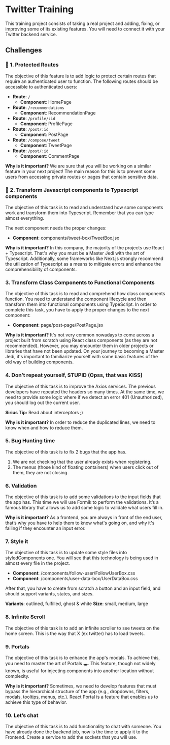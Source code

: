 # Twitter Training

This training project consists of taking a real project and adding, fixing, or improving some of its existing features. You will need to connect it with your Twitter backend service.

## Challenges

### :rocket: 1. Protected Routes

The objective of this feature is to add logic to protect certain routes that require an authenticated user to function. The following routes should be accessible to authenticated users:

- **Route**: `/`
  - **Component**: HomePage
- **Route**: `/recommendations`
  - **Component**: RecommendationPage
- **Route**: `/profile/:id`
  - **Component**: ProfilePage
- **Route**: `/post/:id`
  - **Component**: PostPage
- **Route**: `/compose/tweet`
  - **Component**: TweetPage
- **Route**: `/post/:id`
  - **Component**: CommentPage

**Why is it important?** We are sure that you will be working on a similar feature in your next project! The main reason for this is to prevent some users from accessing private routes or pages that contain sensitive data.

### :rocket: 2. Transform Javascript components to Typescript components

The objective of this task is to read and understand how some components work and transform them into Typescript. Remember that you can type almost everything.

The next component needs the proper changes:

- **Component**: components/tweet-box/TweetBox.jsx

**Why is it important?** In this company, the majority of the projects use React + Typescript. That's why you must be a Master Jedi with the art of Typescript. Additionally, some frameworks like Next.js strongly recommend the utilization of Typescript as a means to mitigate errors and enhance the comprehensibility of components.

### 3. Transform Class Components to Functional Components

The objective of this task is to read and comprehend how class components function. You need to understand the component lifecycle and then transform them into functional components using TypeScript. In order to complete this task, you have to apply the proper changes to the next component:

- **Component**: page/post-page/PostPage.jsx

**Why is it important?** It's not very common nowadays to come across a project built from scratch using React class components (as they are not recommended). However, you may encounter them in older projects or libraries that have not been updated. On your journey to becoming a Master Jedi, it's important to familiarize yourself with some basic features of the old way of building components.

### 4. Don’t repeat yourself, STUPID (Opss, that was KISS)

The objective of this task is to improve the Axios services. The previous developers have repeated the headers so many times. At the same time, we need to provide some logic where if we detect an error 401 (Unauthorized), you should log out the current user. 

**Sirius Tip:** Read about interceptors ;)

**Why is it important?** In order to reduce the duplicated lines, we need to know when and how to reduce them.


### 5. Bug Hunting time

The objective of this task is to fix 2 bugs that the app has.
1. We are not checking that the user already exists when registering.
2. The menus (those kind of floating containers) when users click out of them, they are not closing.

### 6. Validation

The objective of this task is to add some validations to the input fields that the app has. This time we will use Formik to perform the validations. It’s a famous library that allows us to add some logic to validate what users fill in.

**Why is it important?** As a frontend, you are always in front of the end user, that’s why you have to help them to know what's going on, and why it's failing if they encounter an input error.

### 7. Style it

The objective of this task is to update some style files into styledComponents one. You will see that this technology is being used in almost every file in the project.

- **Component**: /components/follow-user/FollowUserBox.css
- **Component**: /components/user-data-box/UserDataBox.css

After that, you have to create from scratch a button and an input field, and should support variants, states, and sizes.

**Variants**: outlined, fulfilled, ghost & white
**Size**: small, medium, large

### 8. Infinite Scroll

The objective of this task is to add an infinite scroller to see tweets on the home screen. This is the way that X (ex twitter) has to load tweets.

### 9. Portals

The objective of this task is to enhance the app's modals. To achieve this, you need to master the art of Portals 🕳️. This feature, though not widely known, is useful for injecting components into another location without complexity.

**Why is it important?** Sometimes, we need to develop features that must bypass the hierarchical structure of the app (e.g., dropdowns, filters, modals, tooltips, menus, etc.). React Portal is a feature that enables us to achieve this type of behavior.

### 10. Let’s chat

The objective of this task is to add functionality to chat with someone. You have already done the backend job, now is the time to apply it to the Frontend. Create a service to add the sockets that you will use.
